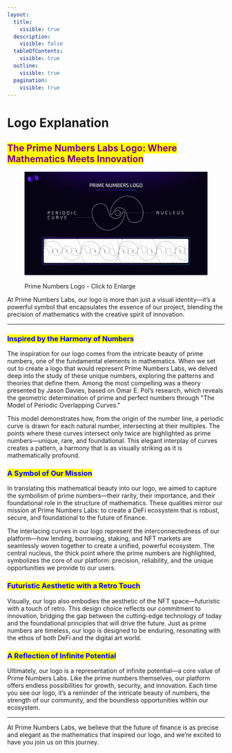 ```yaml
---
layout:
  title:
    visible: true
  description:
    visible: false
  tableOfContents:
    visible: true
  outline:
    visible: true
  pagination:
    visible: true
---
```


# Logo Explanation

## <mark style="color:purple;">The Prime Numbers Labs Logo: Where Mathematics Meets Innovation</mark>

<figure><img src="../.gitbook/assets/PRIMENUMBERSLOGO.jpg" alt=""><figcaption><p>Prime Numbers Logo - Click to Enlarge</p></figcaption></figure>

At Prime Numbers Labs, our logo is more than just a visual identity—it’s a powerful symbol that encapsulates the essence of our project, blending the precision of mathematics with the creative spirit of innovation.

***

### <mark style="color:blue;">Inspired by the Harmony of Numbers</mark>

The inspiration for our logo comes from the intricate beauty of prime numbers, one of the fundamental elements in mathematics. When we set out to create a logo that would represent Prime Numbers Labs, we delved deep into the study of these unique numbers, exploring the patterns and theories that define them. Among the most compelling was a theory presented by Jason Davies, based on Omar E. Pol’s research, which reveals the geometric determination of prime and perfect numbers through "The Model of Periodic Overlapping Curves."

This model demonstrates how, from the origin of the number line, a periodic curve is drawn for each natural number, intersecting at their multiples. The points where these curves intersect only twice are highlighted as prime numbers—unique, rare, and foundational. This elegant interplay of curves creates a pattern, a harmony that is as visually striking as it is mathematically profound.

### <mark style="color:blue;">A Symbol of Our Mission</mark>

In translating this mathematical beauty into our logo, we aimed to capture the symbolism of prime numbers—their rarity, their importance, and their foundational role in the structure of mathematics. These qualities mirror our mission at Prime Numbers Labs: to create a DeFi ecosystem that is robust, secure, and foundational to the future of finance.

The interlacing curves in our logo represent the interconnectedness of our platform—how lending, borrowing, staking, and NFT markets are seamlessly woven together to create a unified, powerful ecosystem. The central nucleus, the thick point where the prime numbers are highlighted, symbolizes the core of our platform: precision, reliability, and the unique opportunities we provide to our users.

### <mark style="color:blue;">Futuristic Aesthetic with a Retro Touch</mark>

Visually, our logo also embodies the aesthetic of the NFT space—futuristic with a touch of retro. This design choice reflects our commitment to innovation, bridging the gap between the cutting-edge technology of today and the foundational principles that will drive the future. Just as prime numbers are timeless, our logo is designed to be enduring, resonating with the ethos of both DeFi and the digital art world.

### <mark style="color:blue;">A Reflection of Infinite Potential</mark>

Ultimately, our logo is a representation of infinite potential—a core value of Prime Numbers Labs. Like the prime numbers themselves, our platform offers endless possibilities for growth, security, and innovation. Each time you see our logo, it’s a reminder of the intricate beauty of numbers, the strength of our community, and the boundless opportunities within our ecosystem.

***

At Prime Numbers Labs, we believe that the future of finance is as precise and elegant as the mathematics that inspired our logo, and we’re excited to have you join us on this journey.
